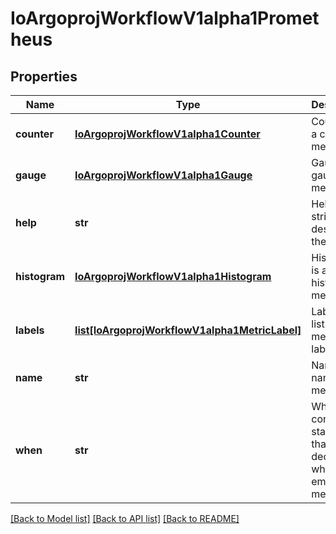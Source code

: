 # IoArgoprojWorkflowV1alpha1Prometheus

## Properties
Name | Type | Description | Notes
------------ | ------------- | ------------- | -------------
**counter** | [**IoArgoprojWorkflowV1alpha1Counter**](IoArgoprojWorkflowV1alpha1Counter.md) | Counter is a counter metric | [optional] 
**gauge** | [**IoArgoprojWorkflowV1alpha1Gauge**](IoArgoprojWorkflowV1alpha1Gauge.md) | Gauge is a gauge metric | [optional] 
**help** | **str** | Help is a string that describes the metric | 
**histogram** | [**IoArgoprojWorkflowV1alpha1Histogram**](IoArgoprojWorkflowV1alpha1Histogram.md) | Histogram is a histogram metric | [optional] 
**labels** | [**list[IoArgoprojWorkflowV1alpha1MetricLabel]**](IoArgoprojWorkflowV1alpha1MetricLabel.md) | Labels is a list of metric labels | [optional] 
**name** | **str** | Name is the name of the metric | 
**when** | **str** | When is a conditional statement that decides when to emit the metric | [optional] 

[[Back to Model list]](../README.md#documentation-for-models) [[Back to API list]](../README.md#documentation-for-api-endpoints) [[Back to README]](../README.md)


